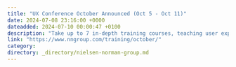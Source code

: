 ```yaml
---
title: "UX Conference October Announced (Oct 5 - Oct 11)"
date: 2024-07-08 23:16:00 +0000
dateadded: 2024-07-10 00:00:47 +0100
description: "Take up to 7 in-depth training courses, teaching user experience best practices for successful design. Courses focused on long-lasting skills for UX professionals. October 5 - October 11, 2024."
link: "https://www.nngroup.com/training/october/"
category:
directory: _directory/nielsen-norman-group.md
---
```

